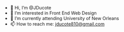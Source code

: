 - 👋 Hi, I’m @JDucote
- 👀 I’m interested in Front End Web Design
- 🌱 I’m currently attending University of New Orleans
- 📫 How to reach me: jducote810@gmail.com

<!---
JDucote/JDucote is a ✨ special ✨ repository because its `README.md` (this file) appears on your GitHub profile.
You can click the Preview link to take a look at your changes.
--->

